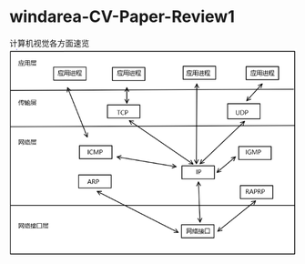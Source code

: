 # windarea-CV-Paper-Review1
计算机视觉各方面速览
![](https://github.com/windarea/windarea-CV-Paper-Review1/blob/master/images/111PNG.PNG)
